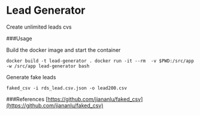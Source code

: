# Lead Generator

Create unlimited leads cvs

###Usage

Build the docker image and start the container

`docker build -t lead-generator .
docker run -it --rm  -v $PWD:/src/app -w /src/app lead-generator bash`

Generate fake leads

`faked_csv -i rds_lead.csv.json -o lead200.csv`

###References
[https://github.com/jiananlu/faked_csv](https://github.com/jiananlu/faked_csv)
